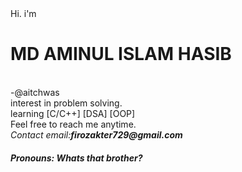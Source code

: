<div>
  Hi. i'm <b><h1>MD AMINUL ISLAM HASIB</h1><br></b>-@aitchwas
  <br>interest in problem solving.
  <br>learning [C/C++] [DSA] [OOP]
  <br>Feel free to reach me anytime.
  <br><i>Contact email:</i><i><b>firozakter729@gmail.com</b></i>
  <br><h5>Pronouns: Whats that brother?</h5>
  <Looking for something cool>
</div>

